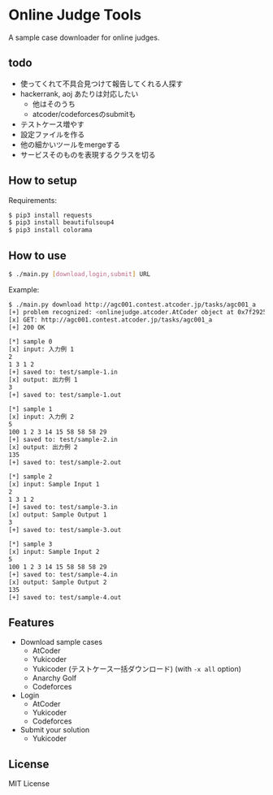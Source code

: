 # Online Judge Tools

A sample case downloader for online judges.

## todo

-   使ってくれて不具合見つけて報告してくれる人探す
-   hackerrank, aoj あたりは対応したい
    -   他はそのうち
    -   atcoder/codeforcesのsubmitも
-   テストケース増やす
-   設定ファイルを作る
-   他の細かいツールをmergeする
-   サービスそのものを表現するクラスを切る

## How to setup

Requirements:

``` sh
$ pip3 install requests
$ pip3 install beautifulsoup4
$ pip3 install colorama
```

## How to use

``` sh
$ ./main.py [download,login,submit] URL
```

Example:

``` sh
$ ./main.py download http://agc001.contest.atcoder.jp/tasks/agc001_a
[+] problem recognized: <onlinejudge.atcoder.AtCoder object at 0x7f2925a5df60>
[x] GET: http://agc001.contest.atcoder.jp/tasks/agc001_a
[+] 200 OK

[*] sample 0
[x] input: 入力例 1
2
1 3 1 2
[+] saved to: test/sample-1.in
[x] output: 出力例 1
3
[+] saved to: test/sample-1.out

[*] sample 1
[x] input: 入力例 2
5
100 1 2 3 14 15 58 58 58 29
[+] saved to: test/sample-2.in
[x] output: 出力例 2
135
[+] saved to: test/sample-2.out

[*] sample 2
[x] input: Sample Input 1
2
1 3 1 2
[+] saved to: test/sample-3.in
[x] output: Sample Output 1
3
[+] saved to: test/sample-3.out

[*] sample 3
[x] input: Sample Input 2
5
100 1 2 3 14 15 58 58 58 29
[+] saved to: test/sample-4.in
[x] output: Sample Output 2
135
[+] saved to: test/sample-4.out
```

## Features

-   Download sample cases
    -   AtCoder
    -   Yukicoder
    -   Yukicoder (テストケース一括ダウンロード) (with `-x all` option)
    -   Anarchy Golf
    -   Codeforces
-   Login
    -   AtCoder
    -   Yukicoder
    -   Codeforces
-   Submit your solution
    -   Yukicoder

## License

MIT License
